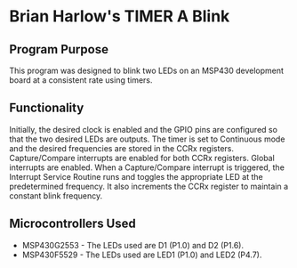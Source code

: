 # Brian Harlow's TIMER A Blink

## Program Purpose
This program was designed to blink two LEDs on an MSP430 development board at a consistent rate using timers.

## Functionality
Initially, the desired clock is enabled and the GPIO pins are configured so that the two desired LEDs are outputs. The timer is set to Continuous mode and the desired frequencies are stored in the CCRx registers. Capture/Compare interrupts are enabled for both CCRx registers. Global interrupts are enabled. When a Capture/Compare interrupt is triggered, the Interrupt Service Routine runs and toggles the appropriate LED at the predetermined frequency. It also increments the CCRx register to maintain a constant blink frequency.

## Microcontrollers Used
* MSP430G2553 - The LEDs used are D1 (P1.0) and D2 (P1.6).
* MSP430F5529 - The LEDs used are LED1 (P1.0) and LED2 (P4.7). 
